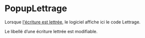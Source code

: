 # PopupLettrage


Lorsque [l'écriture 
 est lettrée](../../../../Lettrage/2/LettrageManuel.md), le logiciel affiche ici le code Lettrage.


Le libellé d’une écriture lettrée est modifiable.


